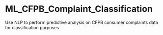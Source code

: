 # ML_CFPB_Complaint_Classification
Use NLP to perform predictive analysis on CFPB consumer complaints data for classification purposes
